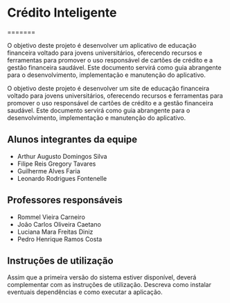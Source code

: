 # Crédito Inteligente

=======

O objetivo deste projeto é desenvolver um aplicativo de educação financeira voltado para jovens universitários, oferecendo recursos e ferramentas para promover o uso responsável de cartões de crédito e a gestão financeira saudável. Este documento servirá como guia abrangente para o desenvolvimento, implementação e manutenção do aplicativo.


O objetivo deste projeto é desenvolver um site de educação financeira voltado para jovens
universitários, oferecendo recursos e ferramentas para promover o uso responsável de cartões de
crédito e a gestão financeira saudável. Este documento servirá como guia abrangente para o
desenvolvimento, implementação e manutenção do aplicativo.
## Alunos integrantes da equipe


* Arthur Augusto Domingos Silva
* Filipe Reis Gregory Tavares
* Guilherme Alves Faria
* Leonardo Rodrigues Fontenelle

## Professores responsáveis

* Rommel Vieira Carneiro
* João Carlos Oliveira Caetano
* Luciana Mara Freitas Diniz
* Pedro Henrique Ramos Costa

## Instruções de utilização

Assim que a primeira versão do sistema estiver disponível, deverá complementar com as instruções de utilização. Descreva como instalar eventuais dependências e como executar a aplicação.
